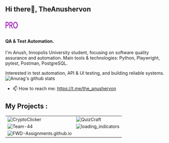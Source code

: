 ## Hi there👋, TheAnushervon


<a href='https://github.com/pricing'><img src='https://raw.githubusercontent.com/acervenky/animated-github-badges/master/assets/pro.gif' width='40' height='40'></a> 
#### QA & Test Automation.
I'm Anush, Innopolis University student, focusing on software quality assurance and automation.
Main tools & technologies: Python, Playwright, pytest, Postman, PostgreSQL.

Interested in test automation, API & UI testing, and building reliable systems.
![Anurag's github stats](https://github-readme-stats.vercel.app/api?username=theanushervon)

- 📫 How to reach me: https://t.me/the_anushervon

## My Projects :
<p align="center">
  <table>
    <tr>
      <td>
        <img src="https://github-readme-stats.vercel.app/api/pin/?username=absorian&repo=cryptoclicker&show_owner=true&theme=dark" alt="CryptoClicker">
      </td>
      <td>
        <img src="https://github-readme-stats.vercel.app/api/pin/?username=TheAnushervon&repo=QuizCraft&show_owner=true&theme=dark" alt="QuizCraft">
      </td>
    </tr>
    <tr>
      <td>
        <img src="https://github-readme-stats.vercel.app/api/pin/?username=IU-Capstone-Project-2024&repo=Team-44&show_owner=true&theme=dark" alt="Team-44">
      </td>
      <td>
        <img src="https://github-readme-stats.vercel.app/api/pin/?username=yoqub-davlatov&repo=loading_indicators&show_owner=true&theme=dark" alt="loading_indicators">
      </td>
    </tr>
    <tr>
      <td>
        <img src="https://github-readme-stats.vercel.app/api/pin/?username=TheAnushervon&repo=FWD-Assignments.github.io&show_owner=true&theme=dark" alt="FWD-Assignments.github.io">
      </td>
      <td>
        <!-- You can add another repository here if needed -->
      </td>
    </tr>
  </table>
</p>


<!--
**TheAnushervon/TheAnushervon** is a ✨ _special_ ✨ repository because its `README.md` (this file) appears on your GitHub profile.

Here are some ideas to get you started:

- 🔭 I’m currently working on ...
- 🌱 I’m currently learning ...
- 👯 I’m looking to collaborate on ...
- 🤔 I’m looking for help with ...
- 💬 Ask me about ...
- 📫 How to reach me: ...
- 😄 Pronouns: ...
- ⚡ Fun fact: ...
-->
